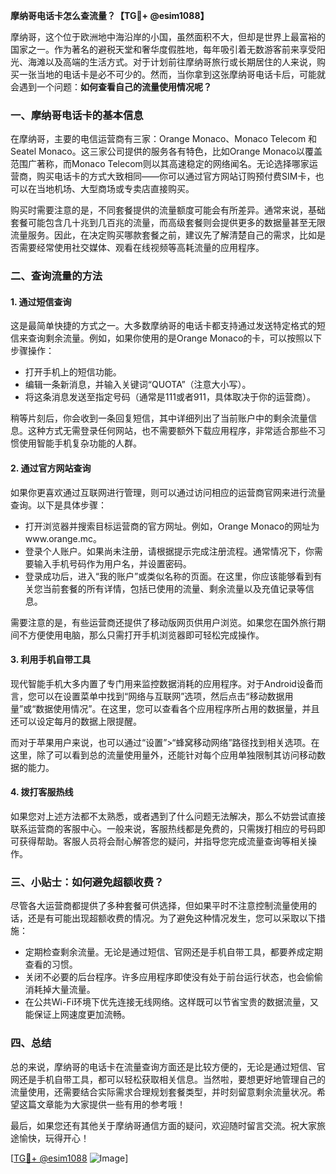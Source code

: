 **摩纳哥电话卡怎么查流量？【TG💪+ @esim1088】**

摩纳哥，这个位于欧洲地中海沿岸的小国，虽然面积不大，但却是世界上最富裕的国家之一。作为著名的避税天堂和奢华度假胜地，每年吸引着无数游客前来享受阳光、海滩以及高端的生活方式。对于计划前往摩纳哥旅行或长期居住的人来说，购买一张当地的电话卡是必不可少的。然而，当你拿到这张摩纳哥电话卡后，可能就会遇到一个问题：**如何查看自己的流量使用情况呢？**

### 一、摩纳哥电话卡的基本信息

在摩纳哥，主要的电信运营商有三家：Orange Monaco、Monaco Telecom 和 Seatel Monaco。这三家公司提供的服务各有特色，比如Orange Monaco以覆盖范围广著称，而Monaco Telecom则以其高速稳定的网络闻名。无论选择哪家运营商，购买电话卡的方式大致相同——你可以通过官方网站订购预付费SIM卡，也可以在当地机场、大型商场或专卖店直接购买。

购买时需要注意的是，不同套餐提供的流量额度可能会有所差异。通常来说，基础套餐可能包含几十兆到几百兆的流量，而高级套餐则会提供更多的数据量甚至无限流量服务。因此，在决定购买哪款套餐之前，建议先了解清楚自己的需求，比如是否需要经常使用社交媒体、观看在线视频等高耗流量的应用程序。

### 二、查询流量的方法

#### 1. **通过短信查询**
这是最简单快捷的方式之一。大多数摩纳哥的电话卡都支持通过发送特定格式的短信来查询剩余流量。例如，如果你使用的是Orange Monaco的卡，可以按照以下步骤操作：

- 打开手机上的短信功能。
- 编辑一条新消息，并输入关键词“QUOTA”（注意大小写）。
- 将这条消息发送至指定号码（通常是111或者911，具体取决于你的运营商）。

稍等片刻后，你会收到一条回复短信，其中详细列出了当前账户中的剩余流量信息。这种方式无需登录任何网站，也不需要额外下载应用程序，非常适合那些不习惯使用智能手机复杂功能的人群。

#### 2. **通过官方网站查询**
如果你更喜欢通过互联网进行管理，则可以通过访问相应的运营商官网来进行流量查询。以下是具体步骤：

- 打开浏览器并搜索目标运营商的官方网址。例如，Orange Monaco的网址为www.orange.mc。
- 登录个人账户。如果尚未注册，请根据提示完成注册流程。通常情况下，你需要输入手机号码作为用户名，并设置密码。
- 登录成功后，进入“我的账户”或类似名称的页面。在这里，你应该能够看到有关您当前套餐的所有详情，包括已使用的流量、剩余流量以及充值记录等信息。

需要注意的是，有些运营商还提供了移动版网页供用户浏览。如果您在国外旅行期间不方便使用电脑，那么只需打开手机浏览器即可轻松完成操作。

#### 3. **利用手机自带工具**
现代智能手机大多内置了专门用来监控数据消耗的应用程序。对于Android设备而言，您可以在设置菜单中找到“网络与互联网”选项，然后点击“移动数据用量”或“数据使用情况”。在这里，您可以查看各个应用程序所占用的数据量，并且还可以设定每月的数据上限提醒。

而对于苹果用户来说，也可以通过“设置”>“蜂窝移动网络”路径找到相关选项。在这里，除了可以看到总的流量使用量外，还能针对每个应用单独限制其访问移动数据的能力。

#### 4. **拨打客服热线**
如果您对上述方法都不太熟悉，或者遇到了什么问题无法解决，那么不妨尝试直接联系运营商的客服中心。一般来说，客服热线都是免费的，只需拨打相应的号码即可获得帮助。客服人员将会耐心解答您的疑问，并指导您完成流量查询等相关操作。

### 三、小贴士：如何避免超额收费？

尽管各大运营商都提供了多种套餐可供选择，但如果平时不注意控制流量使用的话，还是有可能出现超额收费的情况。为了避免这种情况发生，您可以采取以下措施：

- 定期检查剩余流量。无论是通过短信、官网还是手机自带工具，都要养成定期查看的习惯。
- 关闭不必要的后台程序。许多应用程序即使没有处于前台运行状态，也会偷偷消耗掉大量流量。
- 在公共Wi-Fi环境下优先连接无线网络。这样既可以节省宝贵的数据流量，又能保证上网速度更加流畅。

### 四、总结

总的来说，摩纳哥的电话卡在流量查询方面还是比较方便的，无论是通过短信、官网还是手机自带工具，都可以轻松获取相关信息。当然啦，要想更好地管理自己的流量使用，还需要结合实际需求合理规划套餐类型，并时刻留意剩余流量状况。希望这篇文章能为大家提供一些有用的参考哦！

最后，如果您还有其他关于摩纳哥通信方面的疑问，欢迎随时留言交流。祝大家旅途愉快，玩得开心！

[[TG💪+ @esim1088](https://t.me/s/esim1088) ![Image](https://i.postimg.cc/4NQfJmqS/Snipaste-2025-05-13-00-14-12.png)]